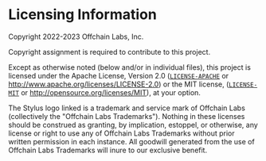 # Licensing Information

Copyright 2022-2023 Offchain Labs, Inc.

Copyright assignment is required to contribute to this project.

Except as otherwise noted (below and/or in individual files), this project is licensed under the Apache License, Version 2.0 ([`LICENSE-APACHE`](Apache-2.0) or http://www.apache.org/licenses/LICENSE-2.0) or the MIT license, ([`LICENSE-MIT`](MIT) or http://opensource.org/licenses/MIT), at your option.

The Stylus logo linked is a trademark and service mark of Offchain Labs (collectively the "Offchain Labs Trademarks"). Nothing in these licenses should be construed as granting, by implication, estoppel, or otherwise, any license or right to use any of Offchain Labs Trademarks without prior written permission in each instance. All goodwill generated from the use of Offchain Labs Trademarks will inure to our exclusive benefit.
